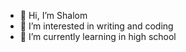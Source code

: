 - 👋 Hi, I’m Shalom
- 👀 I’m interested in writing and coding
- 🌱 I’m currently learning in high school


<!---
Shalomasc/Shalomasc is a ✨ special ✨ repository because its `README.md` (this file) appears on your GitHub profile.
You can click the Preview link to take a look at your changes.
--->
